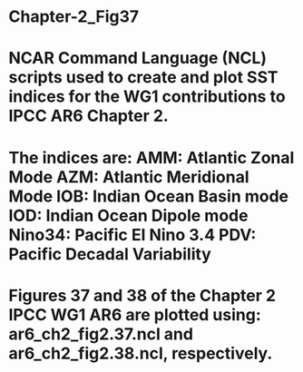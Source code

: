 # Chapter-2_Fig37
# NCAR Command Language (NCL) scripts used to create and plot SST indices for the WG1 contributions to IPCC AR6 Chapter 2.

# The indices are: AMM: Atlantic Zonal Mode AZM: Atlantic Meridional Mode IOB: Indian Ocean Basin mode IOD: Indian Ocean Dipole mode Nino34: Pacific El Nino 3.4 PDV: Pacific Decadal Variability

# Figures 37 and 38 of the Chapter 2 IPCC WG1 AR6 are plotted using: ar6_ch2_fig2.37.ncl and ar6_ch2_fig2.38.ncl, respectively.
